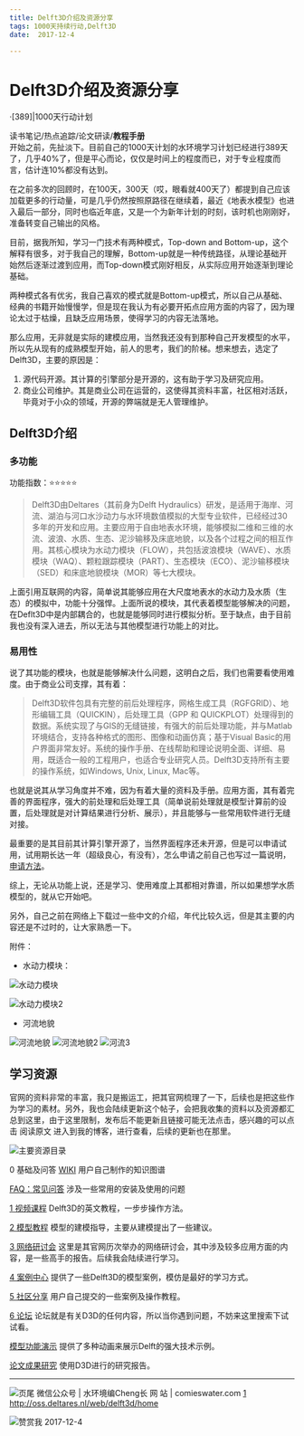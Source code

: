 ```yaml
---
title: Delft3D介绍及资源分享
tags: 1000天持续行动,Delft3D
date:  2017-12-4 

---
```


#  Delft3D介绍及资源分享

·[389]|1000天行动计划

读书笔记/热点追踪/论文研读/**教程手册**
​    
开始之前，先扯淡下。目前自己的1000天计划的水环境学习计划已经进行389天了，几乎40%了，但是平心而论，仅仅是时间上的程度而已，对于专业程度而言，估计连10%都没有达到。

在之前多次的回顾时，在100天，300天（哎，眼看就400天了）都提到自己应该加载更多的行动量，可是几乎仍然按照原路径在继续着，最近《地表水模型》也进入最后一部分，同时也临近年底，又是一个为新年计划的时刻，该时机也刚刚好，准备转变自己输出的风格。

目前，据我所知，学习一门技术有两种模式，Top-down and Bottom-up，这个解释有很多，对于我自己的理解，Bottom-up就是一种传统路径，从理论基础开始然后逐渐过渡到应用，而Top-down模式刚好相反，从实际应用开始逐渐到理论基础。

两种模式各有优劣，我自己喜欢的模式就是Bottom-up模式，所以自己从基础、经典的书籍开始慢慢学，但是现在我认为有必要开拓点应用方面的内容了，因为理论太过于枯燥，且缺乏应用场景，使得学习的内容无法落地。

那么应用，无非就是实际的建模应用，当然我还没有到那种自己开发模型的水平，所以先从现有的成熟模型开始，前人的思考，我们的阶梯。想来想去，选定了Delft3D，主要的原因是：

1. 源代码开源。其计算的引擎部分是开源的，这有助于学习及研究应用。
2. 商业公司维护。其是商业公司在运营的，这使得其资料丰富，社区相对活跃，毕竟对于小众的领域，开源的弊端就是无人管理维护。



## Delft3D介绍

### 多功能

功能指数：⭐⭐⭐⭐⭐

> Delft3D由Deltares（其前身为Delft Hydraulics）研发，是适用于海岸、河流、湖泊与河口水沙动力与水环境数值模拟的大型专业软件，已经经过30多年的开发和应用。主要应用于自由地表水环境，能够模拟二维和三维的水流、波浪、水质、生态、泥沙输移及床底地貌，以及各个过程之间的相互作用。其核心模块为水动力模块（FLOW），共包括波浪模块（WAVE）、水质模块（WAQ）、颗粒跟踪模块（PART）、生态模块（ECO）、泥沙输移模块（SED）和床底地貌模块（MOR）等七大模块。

上面引用互联网的内容，简单说其能够应用在大尺度地表水的水动力及水质（生态）的模拟中，功能十分强悍。上面所说的模块，其代表着模型能够解决的问题，在Deflt3D中是内部耦合的，也就是能够同时进行模拟分析。至于缺点，由于目前我也没有深入进去，所以无法与其他模型进行功能上的对比。


### 易用性

说了其功能的模块，也就是能够解决什么问题，这明白之后，我们也需要看使用难度。由于商业公司支撑，其有着：


> Delft3D软件包具有完整的前后处理程序，网格生成工具（RGFGRID）、地形编辑工具（QUICKIN），后处理工具（GPP 和 QUICKPLOT）处理得到的数据。系统实现了与GIS的无缝链接，有强大的前后处理功能，并与Matlab环境结合，支持各种格式的图形、图像和动画仿真；基于Visual Basic的用户界面非常友好。系统的操作手册、在线帮助和理论说明全面、详细、易用，既适合一般的工程用户，也适合专业研究人员。Delft3D支持所有主要的操作系统，如Windows, Unix, Linux, Mac等。

也就是说其从学习角度并不难，因为有着大量的资料及手册。应用方面，其有着完善的界面程序，强大的前处理和后处理工具（简单说前处理就是模型计算前的设置，后处理就是对计算结果进行分析、展示），并且能够与一些常用软件进行无缝对接。

最重要的是其目前其计算引擎开源了，当然界面程序还未开源，但是可以申请试用，试用期长达一年（超级良心，有没有），怎么申请之前自己也写过一篇说明，[申请方法](http://url.cn/5GkkeTJ)。

综上，无论从功能上说，还是学习、使用难度上其都相对靠谱，所以如果想学水质模型的，就从它开始吧。

另外，自己之前在网络上下载过一些中文的介绍，年代比较久远，但是其主要的内容还是不过时的，让大家熟悉一下。

附件：


- 水动力模块：

![水动力模块][2]

![水动力模块2][3]

- 河流地貌

![河流地貌][4]
![河流地貌2][5]
![河流3][6]

## 学习资源

官网的资料非常的丰富，我只是搬运工，把其官网梳理了一下，后续也是把这些作为学习的素材。另外，我也会陆续更新这个帖子，会把我收集的资料以及资源都汇总到这里，由于这里限制，发布后不能更新且链接可能无法点击，感兴趣的可以点击 阅读原文 进入到我的博客，进行查看，后续的更新也在那里。

![主要资源目录][7]


0 基础及问答
[WIKI](http://oss.deltares.nl/web/delft3d/community-wiki)
用户自己制作的知识图谱

[FAQ：常见问答](http://oss.deltares.nl/web/delft3d/faq;jsessionid=A417103C1DE09B3CDAB345198380E241.v-oss002.dlt.proteon.nl)
涉及一些常用的安装及使用的问题

[1 视频课程](http://oss.deltares.nl/web/delft3d/screen-casts)
Delft3D的英文教程，一步步操作方法。

[2 模型教程](http://oss.deltares.nl/web/delft3d/modelling-guidelines)
模型的建模指导，主要从建模提出了一些建议。

[3 网络研讨会](http://oss.deltares.nl/web/delft3d/webinars)
这里是其官网历次举办的网络研讨会，其中涉及较多应用方面的内容，是一些高手的报告。后续我会陆续进行学习。

[4 案例中心]( http://oss.deltares.nl/web/delft3d/process-demos)
提供了一些Delft3D的模型案例，模仿是最好的学习方式。

[5 社区分享](http://oss.deltares.nl/web/delft3d/community-wiki)
用户自己提交的一些案例及操作教程。

[6 论坛]( http://oss.deltares.nl/web/delft3d/forum)
论坛就是有关D3D的任何内容，所以当你遇到问题，不妨来这里搜索下试试看。

[模型功能演示]( http://oss.deltares.nl/web/delft3d/animations)
提供了多种动画来展示Delft的强大技术示例。

[论文成果研究](http://oss.deltares.nl/web/delft3d/research)
使用D3D进行的研究报告。



---

![页尾](http://comieswater-1254012817.cossh.myqcloud.com/%E9%A1%B5%E5%B0%BE%E8%AF%86%E5%88%ABnew-2017-09-22.png)
微信公众号 | 水环境编Cheng长
网           站 | comieswater.com
[1] http://oss.deltares.nl/web/delft3d/home

![赞赏我](http://comieswater-1254012817.cossh.myqcloud.com/IMG_3077.JPG)
2017-12-4


[1]: ./attachments/Delft3D-FLOW-CHN_CN.pdf
[2]: http://comieswater-1254012817.cossh.myqcloud.com/comieswater/1512397608409.jpg
[3]: http://comieswater-1254012817.cossh.myqcloud.com/comieswater/1512397646482.jpg
[4]: http://comieswater-1254012817.cossh.myqcloud.com/comieswater/1512398240554.jpg
[5]: http://comieswater-1254012817.cossh.myqcloud.com/comieswater/1512398267220.jpg
[6]: http://comieswater-1254012817.cossh.myqcloud.com/comieswater/1512398287389.jpg
[7]: http://comieswater-1254012817.cossh.myqcloud.com/comieswater/1512397790929.jpg